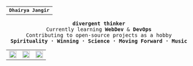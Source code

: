 <br>
<table width="100%" align="center">
  <tr>
    <td align="center">
      <strong><samp>Dhairya Jangir</samp></strong>
    </td>
  </tr>
</table>

<p align="center">
  <samp>
    <strong> divergent thinker</strong> <br>
    Currently learning <strong>WebDev</strong> & <strong>DevOps</strong><br>
    Contributing to open-source projects as a hobby <br>
    <strong> Spirituality · Winning · Science · Moving Forward · Music </strong> 
  </samp> 
  <br>
  <table width="100%" align="center">
    <tr>
      <td align="center">
          <a href="https://www.linkedin.com/in/dhairya-jangir-163aaa318/" target="_blank"> <img src="https://github.com/user-attachments/assets/57c7957f-fa7d-49aa-a599-9fde642b9c18" alt="LinkedIn" width="20"></a>
      </td>
      <td align="center">
          <a href="https://x.com/DhairyaJangir" target="_blank"> <img src="https://github.com/user-attachments/assets/59f53131-f249-4bdc-9cd5-5c56a6a01be0" alt="X" width="20"></a>      
      </td>
      <td align="center">
          <a href="https://leetcode.com/u/dhairyasquad73/" target="_blank"> <img src="https://github.com/user-attachments/assets/b0ee06d2-d250-49d3-868c-fb9b230da396" alt="LeetCode" width="20"> </a>      
      </td>
    </tr>
  </table>
</p>


<!--

<p align="center">
  <a href="https://github.com/dhairyajangir/"><img height="137px" src="https://github-readme-stats.vercel.app/api?username=dhairyajangir&hide_title=true&hide_border=true&show_icons=true&include_all_commits=true&count_private=true&line_height=21&text_color=000&icon_color=000&bg_color=0,ea6161,ffc64d,fffc4d,52fa5a&theme=graywhite" /><img height="137px" src="https://github-readme-stats.vercel.app/api/top-langs/?username=dhairyajangir&hide=html&hide_title=true&hide_border=true&layout=compact&langs_count=6&exclude_repo=comp426,Redventures-Movie-Quotes&text_color=000&icon_color=fff&bg_color=0,52fa5a,4dfcff,c64dff&theme=graywhite" /></a>
  <img src="https://github-readme-streak-stats.herokuapp.com/?user=dhairyajangir&theme=radical&hide_border=true" alt="GitHub Streak" />
  <img src="https://github-readme-activity-graph.vercel.app/graph?username=dhairyajangir&theme=react-dark&hide_border=true&area=true" alt="GitHub Contribution Graph"/>
</p>

--!>




